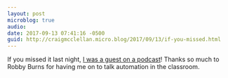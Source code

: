 ```yaml
---
layout: post
microblog: true
audio: 
date: 2017-09-13 07:41:16 -0500
guid: http://craigmcclellan.micro.blog/2017/09/13/if-you-missed.html
---
```

If you missed it last night, [I was a guest on a podcast](http://www.theclassnerd.com/blog/2017/9/12/talking-automation-on-robby-burns-friends)! Thanks so much to Robby Burns for having me on to talk automation in the classroom.
